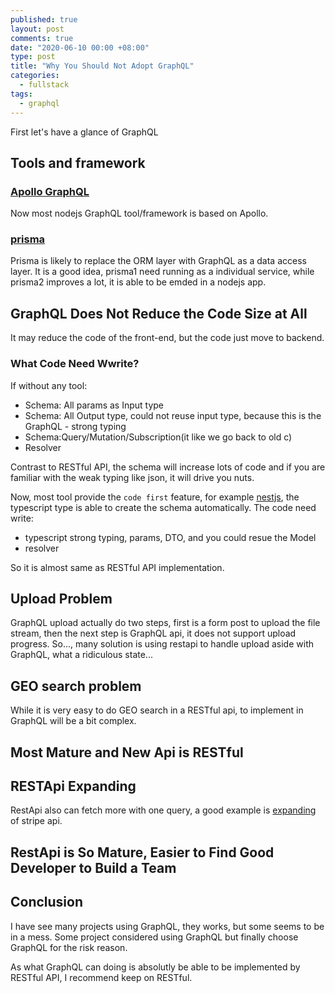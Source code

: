 ```yaml
---
published: true
layout: post
comments: true
date: "2020-06-10 00:00 +08:00"
type: post
title: "Why You Should Not Adopt GraphQL"
categories:
  - fullstack
tags:
  - graphql
---
```


First let's have a glance of GraphQL

## Tools and framework

### [Apollo GraphQL](https://www.apollographql.com/)

Now most nodejs GraphQL tool/framework is based on Apollo.

### [prisma](https://github.com/prisma/prisma)

Prisma is likely to replace the ORM layer with GraphQL as a data access layer. It is a good idea, prisma1 need running as a individual service, while prisma2 improves a lot, it is able to be emded in a nodejs app.

## GraphQL Does Not Reduce the Code Size at All

It may reduce the code of the front-end, but the code just move to backend.

### What Code Need Wwrite?

If without any tool:

- Schema: All params as Input type
- Schema: All Output type, could not reuse input type, because this is the GraphQL - strong typing
- Schema:Query/Mutation/Subscription(it like we go back to old c)
- Resolver

Contrast to RESTful API, the schema will increase lots of code and if you are familiar with the weak typing like json, it will drive you nuts.

Now, most tool provide the `code first` feature, for example [nestjs](https://nestjs.com/), the typescript type is able to create the schema automatically. The code need write:

- typescript strong typing, params, DTO, and you could resue the Model
- resolver

So it is almost same as RESTful API implementation.

## Upload Problem

GraphQL upload actually do two steps, first is a form post to upload the file stream, then the next step is GraphQL api, it does not support upload progress. So..., many solution is using restapi to handle upload aside with GraphQL, what a ridiculous state...

## GEO search problem

While it is very easy to do GEO search in a RESTful api, to implement in GraphQL will be a bit complex.

## Most Mature and New Api is RESTful

## RESTApi Expanding

RestApi also can fetch more with one query, a good example is [expanding](https://stripe.com/docs/api/expanding_objects) of stripe api.

## RestApi is So Mature, Easier to Find Good Developer to Build a Team

## Conclusion

I have see many projects using GraphQL, they works, but some seems to be in a mess. Some project considered using GraphQL but finally choose GraphQL for the risk reason.

As what GraphQL can doing is absolutly be able to be implemented by RESTful API, I recommend keep on RESTful.
